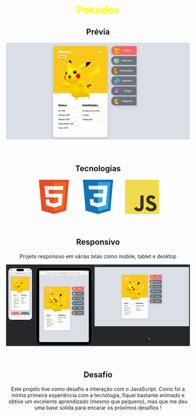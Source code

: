 <h1 align="center" style="color: yellow">Pokedex</h1>

<div align="center">
    <h2>Prévia</h2>

<img src="./src/gif/previa.gif">

</div>

<br>
<br>

<div align="center">
<h2>Tecnologias</h2>

<picture style="display: flex; heigth: 96px; width: 96px; align-items: center; justify-content: center; gap: 25px;">
<img src="./src/imagens/devicon--html5.png">
<img src="./src/imagens/devicon--css3.png">
<img src="./src/imagens/devicon--javascript.png">
</picture>
</div>

<br>
<br>

<div align="center">
    <h2>Responsivo</h2>

<p>Projeto responsivo em várias telas como mobile, tablet e desktop</p>

<img src="./src/gif/responsivo-varias-telas.gif">
</div>

<br>
<br>

<div align="center">
    <h2>Desafio</h2>
<p>Este projeto tive como desafio a interação com o JavaScript. Como foi a minha primeira experiência com a tecnologia, fiquei bastante animado e obtive um excelente aprendizado (mesmo que pequeno), mas que me deu uma base solida para encarar os próximos desafios !</p>
</div>

